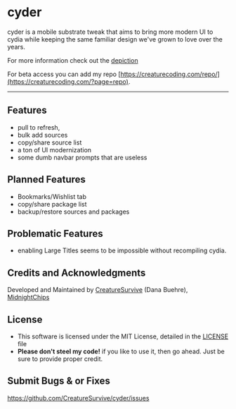 # cyder

cyder is a mobile substrate tweak that aims to bring more modern UI to cydia while keeping the same familiar design we've grown to love over the years.

For more information check out the [depiction](https://creaturecoding.com/?page=depiction&id=cyder)

For beta access you can add my repo [https://creaturecoding.com/repo/](https://creaturecoding.com/?page=repo).

---

## Features

- pull to refresh,
- bulk add sources
- copy/share source list
- a ton of UI modernization 
- some dumb navbar prompts that are useless 

## Planned Features

- Bookmarks/Wishlist tab
- copy/share package list
- backup/restore sources and packages

## Problematic Features

- enabling Large Titles seems to be impossible without recompiling cydia.

## Credits and Acknowledgments

Developed and Maintained by [CreatureSurvive](https://creaturecoding.com/) (Dana Buehre),
[MidnightChips](https://github.com/midnightchip)

## License

- This software is licensed under the MIT License, detailed in the [LICENSE](https://github.com/CreatureSurvive/cyder/tree/master/LICENSE) file
- __Please don't steel my code!__ if you like to use it, then go ahead. Just be sure to provide proper credit.

## Submit Bugs & or Fixes

https://github.com/CreatureSurvive/cyder/issues
